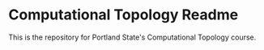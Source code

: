 # Computational Topology Readme


This is the repository for Portland State's Computational Topology course.  
